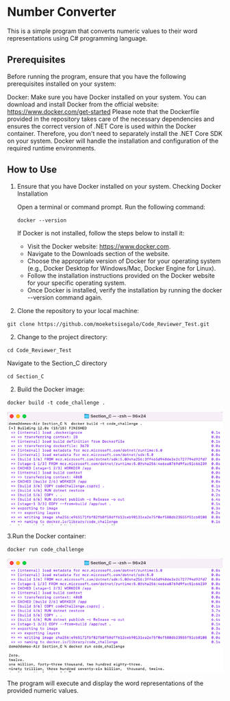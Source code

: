 # Number Converter

This is a simple program that converts numeric values to their word representations using C# programming language.

## Prerequisites

Before running the program, ensure that you have the following prerequisites installed on your system:

Docker: Make sure you have Docker installed on your system. You can download and install Docker from the official website: https://www.docker.com/get-started
Please note that the Dockerfile provided in the repository takes care of the necessary dependencies and ensures the correct version of .NET Core is used within the Docker container. Therefore, you don't need to separately install the .NET Core SDK on your system. Docker will handle the installation and configuration of the required runtime environments.

## How to Use



1. Ensure that you have Docker installed on your system.
   Checking Docker Installation

   Open a terminal or command prompt.
   Run the following command:
   ```
   docker --version

   ```
   If Docker is not installed, follow the steps below to install it:

   * Visit the Docker website: https://www.docker.com.
   * Navigate to the Downloads section of the website.
   * Choose the appropriate version of Docker for your operating system (e.g., Docker Desktop for Windows/Mac, Docker Engine for Linux).
   * Follow the installation instructions provided on the Docker website for your specific operating system.
   * Once Docker is installed, verify the installation by running the docker --version command again.

2. Clone the repository to your local machine:
```
git clone https://github.com/moeketsisegalo/Code_Reviewer_Test.git
```
2. Change to the project directory:
```
cd Code_Reviewer_Test
```
   Navigate to the Section_C directory
   ```
   cd Section_C
   ```
2. Build the Docker image:
```
docker build -t code_challenge .
```

![Build App](https://raw.githubusercontent.com/moeketsisegalo/Code_Reviewer_Test/main/Section_C/screenshots/build_app.png)


3.Run the Docker container:
```
docker run code_challenge
```
![Build App](https://raw.githubusercontent.com/moeketsisegalo/Code_Reviewer_Test/main/Section_C/screenshots/run_app.png)

The program will execute and display the word representations of the provided numeric values.
